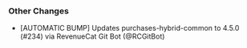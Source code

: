 ### Other Changes
* [AUTOMATIC BUMP] Updates purchases-hybrid-common to 4.5.0 (#234) via RevenueCat Git Bot (@RCGitBot)
